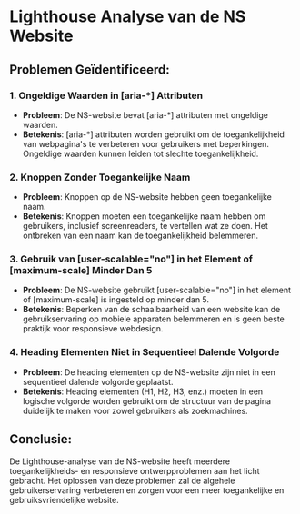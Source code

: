 # Lighthouse Analyse van de NS Website

## Problemen Geïdentificeerd:

### 1. Ongeldige Waarden in [aria-*] Attributen
   - **Probleem**: De NS-website bevat [aria-*] attributen met ongeldige waarden.
   - **Betekenis**: [aria-*] attributen worden gebruikt om de toegankelijkheid van webpagina's te verbeteren voor gebruikers met beperkingen. Ongeldige waarden kunnen leiden tot slechte toegankelijkheid.

### 2. Knoppen Zonder Toegankelijke Naam
   - **Probleem**: Knoppen op de NS-website hebben geen toegankelijke naam.
   - **Betekenis**: Knoppen moeten een toegankelijke naam hebben om gebruikers, inclusief screenreaders, te vertellen wat ze doen. Het ontbreken van een naam kan de toegankelijkheid belemmeren.

### 3. Gebruik van [user-scalable="no"] in het <meta name="viewport"> Element of [maximum-scale] Minder Dan 5
   - **Probleem**: De NS-website gebruikt [user-scalable="no"] in het <meta name="viewport"> element of [maximum-scale] is ingesteld op minder dan 5.
   - **Betekenis**: Beperken van de schaalbaarheid van een website kan de gebruikservaring op mobiele apparaten belemmeren en is geen beste praktijk voor responsieve webdesign.

### 4. Heading Elementen Niet in Sequentieel Dalende Volgorde
   - **Probleem**: De heading elementen op de NS-website zijn niet in een sequentieel dalende volgorde geplaatst.
   - **Betekenis**: Heading elementen (H1, H2, H3, enz.) moeten in een logische volgorde worden gebruikt om de structuur van de pagina duidelijk te maken voor zowel gebruikers als zoekmachines.

## Conclusie:

De Lighthouse-analyse van de NS-website heeft meerdere toegankelijkheids- en responsieve ontwerpproblemen aan het licht gebracht. Het oplossen van deze problemen zal de algehele gebruikerservaring verbeteren en zorgen voor een meer toegankelijke en gebruiksvriendelijke website.
